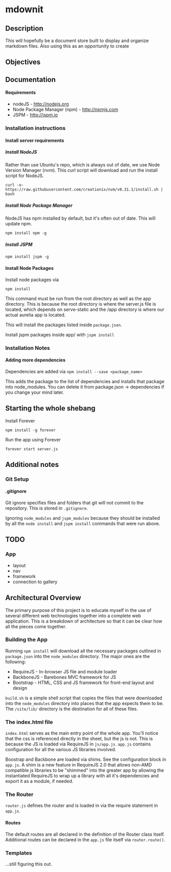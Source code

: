 # mdownit

## Description

This will hopefully be a document store built to display and organize markdown files. Also using this as an opportunity to create 

## Objectives

## Documentation

#### Requirements

* nodeJS - http://nodejs.org
* Node Package Manager (npm) - http://npmjs.com
* JSPM - http://jspm.io

### Installation instructions

#### Install server requirements

##### Install NodeJS

Rather than use Ubuntu's repo, which is always out of date, we use Node Version Manager (nvm). This curl script will download and run the install script for NodeJS.

``` 
curl -o- https://raw.githubusercontent.com/creationix/nvm/v0.31.1/install.sh | bash
```

##### Install Node Package Manager

NodeJS has npm installed by default, but it's often out of date. This will update npm.

`npm install npm -g`

##### Install JSPM

`npm install jspm -g`

#### Install Node Packages

Install node packages via

`npm install`

This command must be run from the root directory as well as the app directory. This is because the root directory is where the server.js file is located, which depends on serve-static and the /app directory is where our actual aurelia app is located.

This will install the packages listed inside `package.json`.

Install jspm packages inside app/ with `jspm install`

### Installation Notes

#### Adding more dependencies

Dependencies are added via `npm install --save <package_name>`

This adds the package to the list of dependencies and installs that package into node_modules. You can delete it from package.json -> dependencies if you change your mind later.

## Starting the whole shebang

Install Forever

`npm install -g forever`

Run the app using Forever

`forever start server.js`

## Additional notes

### Git Setup

#### .gitignore

Git ignore specifies files and folders that git will not commit to the repository. This is stored in `.gitignore`.

Ignoring `node_modules` and `jspm_modules` because they should be installed by all the `node install` and `jspm install` commands that were run above.

## TODO

### App

* layout
* nav
* framework
* connection to gallery

## Architectural Overview

The primary purpose of this project is to educate myself in the use of several different web technologies together into a complete web application. This is a breakdown of architecture so that it can be clear how all the pieces come together.

### Building the App

Running `npm install` will download all the necessary packages outlined in `package.json` into the `node_modules` directory. The major ones are the following:

* RequireJS - In-browser JS file and module loader
* BackboneJS - Barebones MVC framework for JS
* Bootstrap - HTML, CSS and JS framework for front-end layout and design

`build.sh` is a simple shell script that copies the files that were downloaded into the `node_modules` directory into places that the app expects them to be. The `/site/lib/` directory is the destination for all of these files.

### The index.html file

`index.html` serves as the main entry point of the whole app. You'll notice that the css is referenced directly in the sheet, but the js is not. This is because the JS is loaded via RequireJS in `js/app.js`. `app.js` contains configuration for all the various JS libraries involved.

Boostrap and Backbone are loaded via shims. See the configuration block in `app.js`. A shim is a new feature in RequireJS 2.0 that allows non-AMD compatible js libraries to be "shimmed" into the greater app by allowing the instantiated RequireJS to wrap up a library with all it's dependencies and export it as a module, if needed.

### The Router

`router.js` defines the router and is loaded in via the require statement in `app.js`. 

#### Routes

The default routes are all declared in the definition of the Router class itself.  Additional routes can be declared in the `app.js` file itself via `router.route()`.

### Templates

...still figuring this out.